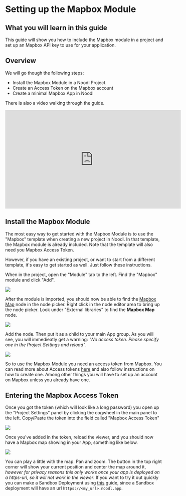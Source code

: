 # Setting up the Mapbox Module

## What you will learn in this guide
This guide will show you how to include the Mapbox module in a project and set up an Mapbox API key to use for your application.

## Overview
We will go though the following steps:
* Install the Mapbox Module in a Noodl Project.
* Create an Access Token on the Mapbox account
* Create a minimal Mapbox App in Noodl

There is also a video walking through the guide.

<iframe width="560" height="315" src="https://www.youtube-nocookie.com/embed/l5HN5bPSWGY" title="YouTube video player" frameborder="0" allow="accelerometer; autoplay; clipboard-write; encrypted-media; gyroscope; picture-in-picture" allowfullscreen></iframe>

## Install the Mapbox Module
The most easy way to get started with the Mapbox Module is to use the "Mapbox" template when creating a new project in Noodl. In that template, the Mapbox module is already included. Note that the template will also need you Mapbox Access Token.

However, if you have an existing project, or want to start from a different template, it's easy to get started as well. Just follow these instructions.

When in the project, open the "Module" tab to the left. Find the "Mapbox" module and click "Add".

<div class="ndl-image-with-background s">

![](module-1.png)

</div>

After the module is imported, you should now be able to find the [Mapbox Map](/modules/mapbox/mapbox-map.md) node in the node picker. Right click in the node editor area to bring up the node picker. Look under "External libraries" to find the **Mapbox Map** node.

<div class="ndl-image-with-background s">

![](nodepicker-1.png)

</div>

Add the node. Then put it as a child to your main App group. As you will see, you will immedieatly get a warning: _"No access token. Please specify one in the Project Settings and reload"_. 

<div class="ndl-image-with-background">

![](no-token.png)

</div>

So to use the Mapbox Module you need an access token from Mapbox. You can read more about Access tokens [here](https://docs.mapbox.com/help/getting-started/access-tokens/) and also follow instructions on how to create one. Among other things you will have to set up an account on Mapbox unless you already have one.

## Entering the Mapbox Access Token

Once you got the token (which will look like a long password) you open up the "Project Settings" panel by clicking the cogwheel in the main panel to the left. Copy/Paste the token into the field called "Mapbox Access Token"

<div class="ndl-image-with-background">

![](token-1.png)

</div>

Once you've added in the token, reload the viewer, and you should now have a Mapbox map showing in your App, something like below.

<div class="ndl-image-with-background">

![](screen-1.png)

</div>

You can play a little with the map. Pan and zoom. The button in the top right corner will show your current position and center the map around it, _however for privacy reasons this only works once your app is deployed on a https-url, so it will not work in the viewer_. If you want to try it out quickly you can make a Sandbox Deployment using [this](/guides/deploy-noodl-apps/deploy-noodl-dot-app.md) guide, since a Sandbox deployment will have an url `https://<my_url>.noodl.app`.
